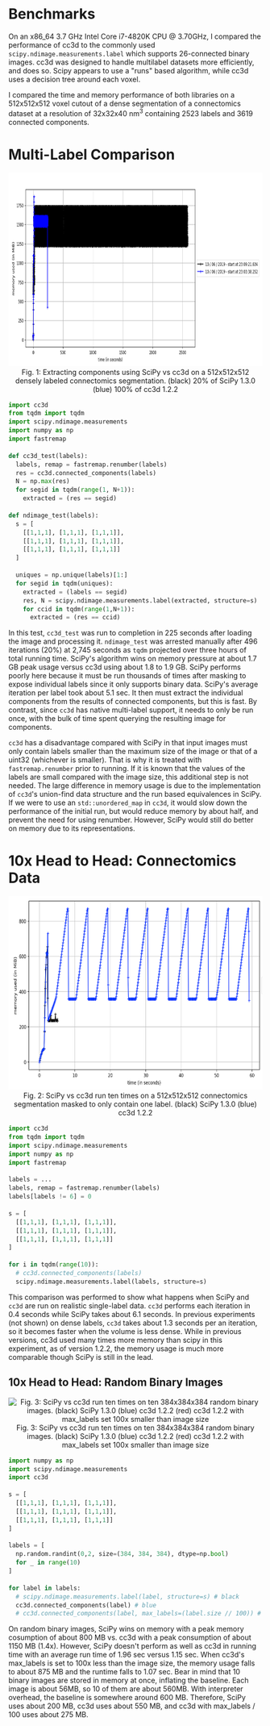 # Benchmarks

On an x86_64 3.7 GHz Intel Core i7-4820K CPU @ 3.70GHz, I compared the performance of cc3d to the commonly used `scipy.ndimage.measurements.label` which supports 26-connected binary images. cc3d was designed to handle multilabel datasets more efficiently, and does so. Scipy appears to use a "runs" based algorithm, while cc3d uses a decision tree around each voxel. 

I compared the time and memory performance of both libraries on a 512x512x512 voxel cutout of a dense segmentation of a connectomics dataset at a resolution of 32x32x40 nm<sup>3</sup> containing 2523 labels and 3619 connected components. 

# Multi-Label Comparison

<p style="font-style: italics;" align="center">
<img height=384 src="https://raw.githubusercontent.com/seung-lab/connected-components-3d/master/benchmarks/cc3d_vs_scipy_multilabel.png" alt="Extracting components using SciPy vs cc3d on a 512x512x512 densely labeled connectomics segmentation. (black) 20% of SciPy 1.3.0 (blue) 100% of cc3d 1.2.2" /><br>
Fig. 1: Extracting components using SciPy vs cc3d on a 512x512x512 densely labeled connectomics segmentation. (black) 20% of SciPy 1.3.0 (blue) 100% of cc3d 1.2.2
</p>

```python
import cc3d
from tqdm import tqdm
import scipy.ndimage.measurements
import numpy as np
import fastremap

def cc3d_test(labels):
  labels, remap = fastremap.renumber(labels)
  res = cc3d.connected_components(labels)
  N = np.max(res)
  for segid in tqdm(range(1, N+1)):
    extracted = (res == segid)

def ndimage_test(labels):
  s = [
    [[1,1,1], [1,1,1], [1,1,1]],
    [[1,1,1], [1,1,1], [1,1,1]],
    [[1,1,1], [1,1,1], [1,1,1]]
  ]

  uniques = np.unique(labels)[1:]
  for segid in tqdm(uniques):
    extracted = (labels == segid)
    res, N = scipy.ndimage.measurements.label(extracted, structure=s)
    for ccid in tqdm(range(1,N+1)):
      extracted = (res == ccid)
```

In this test, `cc3d_test` was run to completion in 225 seconds after loading the image and processing it. `ndimage_test` was arrested manually after 496 iterations (20%) at 2,745 seconds as `tqdm` projected over three hours of total running time. SciPy's algorithm wins on memory pressure at about 1.7 GB peak usage versus cc3d using about 1.8 to 1.9 GB. SciPy performs poorly here because it must be run thousands of times after masking to expose individual labels since it only supports binary data. SciPy's average iteration per label took about 5.1 sec. It then must extract the individual components from the results of connected components, but this is fast. By contrast, since `cc3d` has native multi-label support, it needs to only be run once, with the bulk of time spent querying the resulting image for components.  

`cc3d` has a disadvantage compared with SciPy in that input images must only contain labels smaller than the maximum size of the image or that of a uint32 (whichever is smaller). That is why it is treated with `fastremap.renumber` prior to running. If it is known that the values of the labels are small compared with the image size, this additional step is not needed. The large difference in memory usage is due to the implementation of `cc3d`'s union-find data structure and the run based equivalences in SciPy. If we were to use an `std::unordered_map` in `cc3d`, it would slow down the performance of the initial run, but would reduce memory by about half, and prevent the need for using renumber. However, SciPy would still do better on memory due to its representations.

# 10x Head to Head: Connectomics Data

<p style="font-style: italics;" align="center">
<img height=384 src="https://github.com/seung-lab/connected-components-3d/blob/master/benchmarks/cc3d_vs_scipy_single_label_10x.png" alt="Fig. 2: SciPy vs cc3d run ten times on a 512x512x512 connectomics segmentation masked to only contain one label. (black) SciPy 1.3.0 (blue) cc3d 1.2.2" /><br>
Fig. 2: SciPy vs cc3d run ten times on a 512x512x512 connectomics segmentation masked to only contain one label. (black) SciPy 1.3.0 (blue) cc3d 1.2.2
</p> 

```python
import cc3d
from tqdm import tqdm
import scipy.ndimage.measurements
import numpy as np
import fastremap

labels = ...
labels, remap = fastremap.renumber(labels)
labels[labels != 6] = 0

s = [
  [[1,1,1], [1,1,1], [1,1,1]],
  [[1,1,1], [1,1,1], [1,1,1]],
  [[1,1,1], [1,1,1], [1,1,1]]
]

for i in tqdm(range(10)):
  # cc3d.connected_components(labels)
  scipy.ndimage.measurements.label(labels, structure=s)
```

This comparison was performed to show what happens when SciPy and `cc3d` are run on realistic single-label data. `cc3d` performs each iteration in 0.4 seconds while SciPy takes about 6.1 seconds. In previous experiments (not shown) on dense labels, `cc3d` takes about 1.3 seconds per an iteration, so it becomes faster when the volume is less dense. While in previous versions, cc3d used many times more memory than scipy in this experiment, as of version 1.2.2, the memory usage is much more comparable though SciPy is still in the lead.

## 10x Head to Head: Random Binary Images  

<p style="font-style: italics;" align="center">
<img height=384 src="https://raw.githubusercontent.com/seung-lab/connected-components-3d/master/benchmarks/cc3d_vs_scipy_random_binary_images.png" alt="Fig. 3: SciPy vs cc3d run ten times on ten 384x384x384 random binary images. (black) SciPy 1.3.0 (blue) cc3d 1.2.2 (red) cc3d 1.2.2 with max_labels set 100x smaller than image size" /><br>
Fig. 3: SciPy vs cc3d run ten times on ten 384x384x384 random binary images. (black) SciPy 1.3.0 (blue) cc3d 1.2.2 (red) cc3d 1.2.2 with max_labels set 100x smaller than image size
</p>   

```python
import numpy as np
import scipy.ndimage.measurements
import cc3d

s = [
  [[1,1,1], [1,1,1], [1,1,1]],
  [[1,1,1], [1,1,1], [1,1,1]],
  [[1,1,1], [1,1,1], [1,1,1]]
]

labels = [ 
  np.random.randint(0,2, size=(384, 384, 384), dtype=np.bool) 
  for _ in range(10)
]

for label in labels:
  # scipy.ndimage.measurements.label(label, structure=s) # black
  cc3d.connected_components(label) # blue
  # cc3d.connected_components(label, max_labels=(label.size // 100)) # red
```

On random binary images, SciPy wins on memory with a peak memory cosumption of about 800 MB vs. cc3d with a peak consumption of about 1150 MB (1.4x). However, SciPy doesn't perform as well as cc3d in running time with an average run time of 1.96 sec versus 1.15 sec. When cc3d's max_labels is set to 100x less than the image size, the memory usage falls to about 875 MB and the runtime falls to 1.07 sec. Bear in mind that 10 binary images are stored in memory at once, inflating the baseline. Each image is about 56MB, so 10 of them are about 560MB. With interpreter overhead, the baseline is somewhere around 600 MB. Therefore, SciPy uses about 200 MB, cc3d uses about 550 MB, and cc3d with max_labels / 100 uses about 275 MB.
